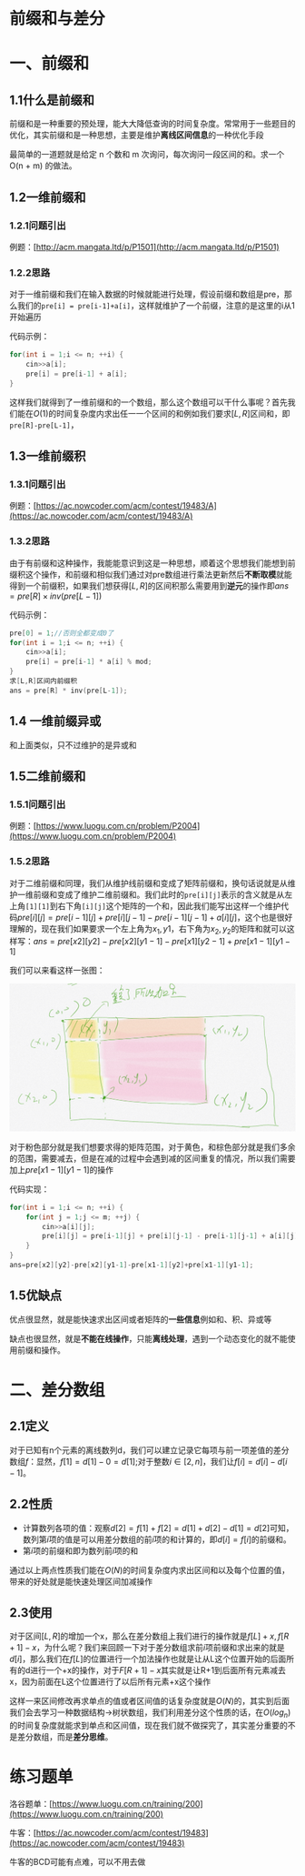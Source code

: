 # 前缀和与差分

# 一、前缀和

## 1.1什么是前缀和

前缀和是一种重要的预处理，能大大降低查询的时间复杂度。常常用于一些题目的优化，其实前缀和是一种思想，主要是维护**离线区间信息**的一种优化手段

最简单的一道题就是给定 n 个数和 m 次询问，每次询问一段区间的和。求一个 O(n + m) 的做法。

## 1.2一维前缀和

### 1.2.1问题引出

例题：[http://acm.mangata.ltd/p/P1501](http://acm.mangata.ltd/p/P1501)

### 1.2.2思路

对于一维前缀和我们在输入数据的时候就能进行处理，假设前缀和数组是pre，那么我们的`pre[i] = pre[i-1]+a[i]`，这样就维护了一个前缀，注意的是这里的i从1开始遍历

代码示例：

```c++
for(int i = 1;i <= n; ++i) {
    cin>>a[i];
    pre[i] = pre[i-1] + a[i];
}
```

这样我们就得到了一维前缀和的一个数组，那么这个数组可以干什么事呢？首先我们能在$O(1)$的时间复杂度内求出任一一个区间的和例如我们要求$[L,R]$区间和，即`pre[R]-pre[L-1]`，

## 1.3一维前缀积

### 1.3.1问题引出

例题：[https://ac.nowcoder.com/acm/contest/19483/A](https://ac.nowcoder.com/acm/contest/19483/A)

### 1.3.2思路

由于有前缀和这种操作，我能能意识到这是一种思想，顺着这个思想我们能想到前缀积这个操作，和前缀和相似我们通过对pre数组进行乘法更新然后**不断取模**就能得到一个前缀积，如果我们想获得$[L,R]$的区间积那么需要用到**逆元**的操作即$ans = pre[R] \times inv(pre[L-1])$

代码示例：

```c++
pre[0] = 1;//否则全都变成0了
for(int i = 1;i <= n; ++i) {
    cin>>a[i];
    pre[i] = pre[i-1] * a[i] % mod;
}
求[L,R]区间内前缀积
ans = pre[R] * inv(pre[L-1]);
```



## 1.4 一维前缀异或

和上面类似，只不过维护的是异或和

## 1.5二维前缀和

### 1.5.1问题引出

例题：[https://www.luogu.com.cn/problem/P2004](https://www.luogu.com.cn/problem/P2004)

### 1.5.2思路

对于二维前缀和同理，我们从维护线前缀和变成了矩阵前缀和，换句话说就是从维护一维前缀和变成了维护二维前缀和。我们此时的`pre[i][j]`表示的含义就是从左上角`[1][1]`到右下角`[i][j]`这个矩阵的一个和，因此我们能写出这样一个维护代码$pre[i][j]=pre[i-1][j] + pre[i][j-1] - pre[i-1][j-1] + a[i][j]$，这个也是很好理解的，现在我们如果要求一个左上角为$x_1,y1$，右下角为$x_2,y_2$的矩阵和就可以这样写：$ans=pre[x2][y2]-pre[x2][y1-1]-pre[x1][y2-1]+pre[x1-1][y1-1]$

我们可以来看这样一张图：

![image-20220107161259081](../../image/JCSF/pre_dis)

对于粉色部分就是我们想要求得的矩阵范围，对于黄色，和棕色部分就是我们多余的范围，需要减去，但是在减的过程中会遇到减的区间重复的情况，所以我们需要加上$pre[x1-1][y1-1]$的操作

代码实现：

```c++
for(int i = 1;i <= n; ++i) {
    for(int j = 1;j <= m; ++j) {
        cin>>a[i][j];
        pre[i][j] = pre[i-1][j] + pre[i][j-1] - pre[i-1][j-1] + a[i][j];
    }
}
ans=pre[x2][y2]-pre[x2][y1-1]-pre[x1-1][y2]+pre[x1-1][y1-1];
```



## 1.5优缺点

优点很显然，就是能快速求出区间或者矩阵的**一些信息**例如和、积、异或等

缺点也很显然，就是**不能在线操作**，只能**离线处理**，遇到一个动态变化的就不能使用前缀和操作。

# 二、差分数组

## 2.1定义

对于已知有n个元素的离线数列d，我们可以建立记录它每项与前一项差值的差分数组$f$：显然，$f[1]=d[1]-0=d[1];$对于整数$i∈[2,n]$，我们让$f[i]=d[i]-d[i-1]$。

## 2.2性质

- 计算数列各项的值：观察$d[2]=f[1]+f[2]=d[1]+d[2]-d[1]=d[2]$可知，数列第$i$项的值是可以用差分数组的前$i$项的和计算的，即$d[i]=f[i]$的前缀和。
- 第$i$项的前缀和即为数列前$i$项的和

通过以上两点性质我们能在$O(N)$的时间复杂度内求出区间和以及每个位置的值，带来的好处就是能快速处理区间加减操作

## 2.3使用

对于区间$[L,R]$的增加一个x，那么在差分数组上我们进行的操作就是$f[L]+x,f[R+1]-x$，为什么呢？我们来回顾一下对于差分数组求前$i$项前缀和求出来的就是$d[i]$，那么我们在$f[L]$的位置进行一个加法操作也就是让从L这个位置开始的后面所有的d进行一个+x的操作，对于$F[R+1]-x$其实就是让R+1到后面所有元素减去x，因为前面在L这个位置进行了以后所有元素+x这个操作

这样一来区间修改再求单点的值或者区间值的话复杂度就是$O(N)$的，其实到后面我们会去学习一种数据结构->树状数组，我们利用差分这个性质的话，在$O(log_n)$的时间复杂度就能求到单点和区间值，现在我们就不做探究了，其实差分重要的不是差分数组，而是**差分思维**。

# 练习题单

洛谷题单：[https://www.luogu.com.cn/training/200](https://www.luogu.com.cn/training/200)

牛客：[https://ac.nowcoder.com/acm/contest/19483](https://ac.nowcoder.com/acm/contest/19483)

牛客的BCD可能有点难，可以不用去做